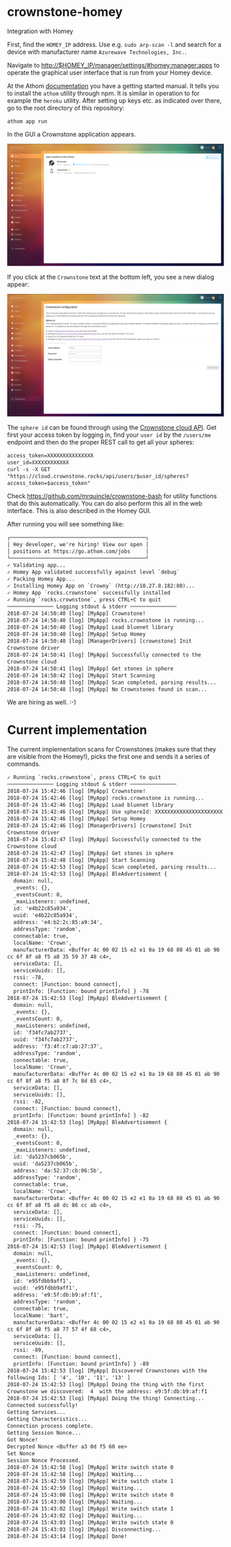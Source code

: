 # crownstone-homey

Integration with Homey

First, find the `HOMEY_IP` address. Use e.g. `sudo arp-scan -l` and search for a device with manufacturer name
`Azurewave Technologies, Inc.`.

Navigate to <http://$HOMEY_IP/manager/settings/#homey:manager:apps> to operate the graphical user interface that
is run from your Homey device.

At the Athom [documentation](https://developer.athom.com/docs/apps/tutorial-Getting%20Started.html) you have a
getting started manual. It tells you to install the `athom` utility through npm. It is similar in operation to for
example the `heroku` utility. After setting up keys etc. as indicated over there, go to the root directory of 
this repository:

    athom app run

In the GUI a Crownstone application appears.

![Crownstone in the Homey GUI](doc/homey-gui-crownstone-app.png)

If you click at the `Crownstone` text at the bottom left, you see a new dialog appear:

![Configuration of Crownstone in the Homey GUI](doc/homey-gui-crownstone-app-config.png)

The `sphere id` can be found through using the [Crownstone cloud API](https://cloud.crownstone.rocks). Get first
your access token by logging in, find your `user id` by the `/users/me` endpoint and then do the proper REST call to
get all your spheres:

    access_token=XXXXXXXXXXXXXXX
	user_id=XXXXXXXXXXXX
    curl -s -X GET "https://cloud.crownstone.rocks/api/users/$user_id/spheres?access_token=$access_token"

Check <https://github.com/mrquincle/crownstone-bash> for utility functions that do this automatically. You can do
also perform this all in the web interface. This is also described in the Homey GUI.

After running you will see something like:

```
┌────────────────────────────────────────────┐
│ Hey developer, we're hiring! View our open │
│ positions at https://go.athom.com/jobs     │
└────────────────────────────────────────────┘
✓ Validating app...
✓ Homey App validated successfully against level `debug`
✓ Packing Homey App...
✓ Installing Homey App on `Crowny` (http://10.27.8.182:80)...
✓ Homey App `rocks.crownstone` successfully installed
✓ Running `rocks.crownstone`, press CTRL+C to quit
─────────────── Logging stdout & stderr ───────────────
2018-07-24 14:50:40 [log] [MyApp] Crownstone!
2018-07-24 14:50:40 [log] [MyApp] rocks.crownstone is running...
2018-07-24 14:50:40 [log] [MyApp] Load bluenet library
2018-07-24 14:50:40 [log] [MyApp] Setup Homey
2018-07-24 14:50:40 [log] [ManagerDrivers] [crownstone] Init Crownstone driver
2018-07-24 14:50:41 [log] [MyApp] Successfully connected to the Crownstone cloud
2018-07-24 14:50:41 [log] [MyApp] Get stones in sphere
2018-07-24 14:50:42 [log] [MyApp] Start Scanning
2018-07-24 14:50:48 [log] [MyApp] Scan completed, parsing results...
2018-07-24 14:50:48 [log] [MyApp] No Crownstones found in scan...
```

We are hiring as well. :-)

# Current implementation

The current implementation scans for Crownstones (makes sure that they are visible from the Homey!), picks the first
one and sends it a series of commands.

```
✓ Running `rocks.crownstone`, press CTRL+C to quit
─────────────── Logging stdout & stderr ───────────────
2018-07-24 15:42:46 [log] [MyApp] Crownstone!
2018-07-24 15:42:46 [log] [MyApp] rocks.crownstone is running...
2018-07-24 15:42:46 [log] [MyApp] Load bluenet library
2018-07-24 15:42:46 [log] [MyApp] Use sphereId: XXXXXXXXXXXXXXXXXXXXXX
2018-07-24 15:42:46 [log] [MyApp] Setup Homey
2018-07-24 15:42:46 [log] [ManagerDrivers] [crownstone] Init Crownstone driver
2018-07-24 15:42:47 [log] [MyApp] Successfully connected to the Crownstone cloud
2018-07-24 15:42:47 [log] [MyApp] Get stones in sphere
2018-07-24 15:42:48 [log] [MyApp] Start Scanning
2018-07-24 15:42:53 [log] [MyApp] Scan completed, parsing results...
2018-07-24 15:42:53 [log] [MyApp] BleAdvertisement {
  domain: null,
  _events: {},
  _eventsCount: 0,
  _maxListeners: undefined,
  id: 'e4b22c85a934',
  uuid: 'e4b22c85a934',
  address: 'e4:b2:2c:85:a9:34',
  addressType: 'random',
  connectable: true,
  localName: 'Crown',
  manufacturerData: <Buffer 4c 00 02 15 e2 e1 0a 19 68 80 45 01 ab 90 cc 6f 8f a8 f5 a8 35 59 37 48 c4>,
  serviceData: [],
  serviceUuids: [],
  rssi: -78,
  connect: [Function: bound connect],
  printInfo: [Function: bound printInfo] } -78
2018-07-24 15:42:53 [log] [MyApp] BleAdvertisement {
  domain: null,
  _events: {},
  _eventsCount: 0,
  _maxListeners: undefined,
  id: 'f34fc7ab2737',
  uuid: 'f34fc7ab2737',
  address: 'f3:4f:c7:ab:27:37',
  addressType: 'random',
  connectable: true,
  localName: 'Crown',
  manufacturerData: <Buffer 4c 00 02 15 e2 e1 0a 19 68 80 45 01 ab 90 cc 6f 8f a8 f5 a8 8f 7c 8d 65 c4>,
  serviceData: [],
  serviceUuids: [],
  rssi: -82,
  connect: [Function: bound connect],
  printInfo: [Function: bound printInfo] } -82
2018-07-24 15:42:53 [log] [MyApp] BleAdvertisement {
  domain: null,
  _events: {},
  _eventsCount: 0,
  _maxListeners: undefined,
  id: 'da5237cb065b',
  uuid: 'da5237cb065b',
  address: 'da:52:37:cb:06:5b',
  addressType: 'random',
  connectable: true,
  localName: 'Crown',
  manufacturerData: <Buffer 4c 00 02 15 e2 e1 0a 19 68 80 45 01 ab 90 cc 6f 8f a8 f5 a8 dc 86 cc ab c4>,
  serviceData: [],
  serviceUuids: [],
  rssi: -75,
  connect: [Function: bound connect],
  printInfo: [Function: bound printInfo] } -75
2018-07-24 15:42:53 [log] [MyApp] BleAdvertisement {
  domain: null,
  _events: {},
  _eventsCount: 0,
  _maxListeners: undefined,
  id: 'e95fdbb9aff1',
  uuid: 'e95fdbb9aff1',
  address: 'e9:5f:db:b9:af:f1',
  addressType: 'random',
  connectable: true,
  localName: 'bart',
  manufacturerData: <Buffer 4c 00 02 15 e2 e1 0a 19 68 80 45 01 ab 90 cc 6f 8f a8 f5 a8 77 57 4f 68 c4>,
  serviceData: [],
  serviceUuids: [],
  rssi: -89,
  connect: [Function: bound connect],
  printInfo: [Function: bound printInfo] } -89
2018-07-24 15:42:53 [log] [MyApp] Discovered Crownstones with the following Ids: [ '4', '10', '11', '13' ]
2018-07-24 15:42:53 [log] [MyApp] Doing the thing with the first Crownstone we discovered:  4  with the address: e9:5f:db:b9:af:f1
2018-07-24 15:42:53 [log] [MyApp] Doing the thing! Connecting...
Connected successfully!
Getting Services...
Getting Characteristics...
Connection process complete.
Getting Session Nonce...
Got Nonce!
Decrypted Nonce <Buffer a3 0d f5 60 ee>
Set Nonce
Session Nonce Processed.
2018-07-24 15:42:58 [log] [MyApp] Write switch state 0
2018-07-24 15:42:58 [log] [MyApp] Waiting...
2018-07-24 15:42:59 [log] [MyApp] Write switch state 1
2018-07-24 15:42:59 [log] [MyApp] Waiting...
2018-07-24 15:43:00 [log] [MyApp] Write switch state 0
2018-07-24 15:43:00 [log] [MyApp] Waiting...
2018-07-24 15:43:02 [log] [MyApp] Write switch state 1
2018-07-24 15:43:02 [log] [MyApp] Waiting...
2018-07-24 15:43:03 [log] [MyApp] Write switch state 0
2018-07-24 15:43:03 [log] [MyApp] Disconnecting...
2018-07-24 15:43:14 [log] [MyApp] Done!
```
